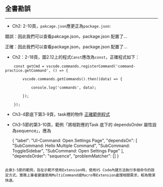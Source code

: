 ## 全書勘誤
---

- Ch2: 2-10頁，`pakcage.json`應更正為`package.json`:

錯誤：因此我們可以查看pakcage.json，package.json 配置了...

正確：因此我們可以查看package.json，package.json 配置了...

- Ch2：2-18頁，圖2.12上的程式`Canst`應改為`const`，正確程式如下：

```
    const getCmd = vscode.commands.registerCommand('command-practice.getCommand', () => {
		
		vscode.commands.getCommands().then((data) => {
			
			console.log('commands', data);
		
		});

	});
```

- Ch3-4節底下第3-9頁，task裡的物件 [正確範例程式](https://github.com/practical-vscode/practical-guide-to-vscode/blob/main/chapter3/ch3-4/.vscode/tasks.json#L4)

- Ch3-5節的第3-10頁，範例「將相對應的Task 底下的
dependsOrder 屬性設為sequence」，應為


    {
        "label": "UI-Command: Open Settings Page",
        "dependsOn": [
            "SubCommand: Hello Multiple Command", 
            "SubCommand: ToggleSidebar", 
            "SubCommand: Open Settings Page"
        ],
        "dependsOrder": "sequence",
        "problemMatcher": []
    }
```

此章3-5節的範例，旨在示範不使用Extension時，使用VS Code內建方法執行多個命令的設定方式，實務上筆者建議使用MultiCommand或Macro等Extension處理相關需求，較為簡潔快速。 